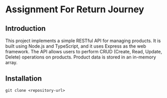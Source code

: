 # Assignment For Return Journey 
## Introduction
This project implements a simple RESTful API for managing products. It is built using Node.js and TypeScript, and it uses Express as the web framework. 
The API allows users to perform CRUD (Create, Read, Update, Delete) operations on products. Product data is stored in an in-memory array.
## Installation
```git
git clone <repository-url>
```

